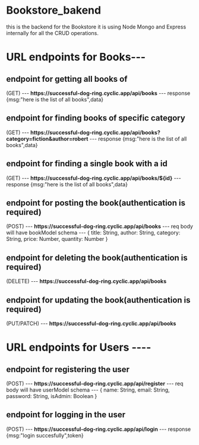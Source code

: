 # Bookstore_bakend
this is the backend for the Bookstore it is using Node Mongo and Express internally for all the CRUD operations.

# URL endpoints for Books---
<h2> endpoint for getting all books of </h2> (GET)
--- <b>https://successful-dog-ring.cyclic.app/api/books</b>
--- response {msg:"here is the list of all books",data}

<h2> endpoint for finding books of specific category </h2> (GET)
--- <b>https://successful-dog-ring.cyclic.app/api/books?category=fiction&author=robert</b>
--- response {msg:"here is the list of all books",data}


<h2> endpoint for finding a single book with a id </h2> (GET)
--- <b>https://successful-dog-ring.cyclic.app/api/books/${id}</b>
--- response {msg:"here is the list of all books",data}


<h2> endpoint for posting the book(authentication is required)</h2> (POST)
--- <b>https://successful-dog-ring.cyclic.app/api/books</b>
--- req body will have bookModel schema
--- {
    title: String,
    author: String,
    category: String,
    price: Number,
    quantity: Number
  }

<h2> endpoint for deleting the book(authentication is required)</h2> (DELETE)
--- <b>https://successful-dog-ring.cyclic.app/api/books</b>

<h2> endpoint for updating the book(authentication is required)</h2> (PUT/PATCH)
--- <b>https://successful-dog-ring.cyclic.app/api/books</b>


# URL endpoints for Users ----

<h2> endpoint for registering the user </h2> (POST)
--- <b>https://successful-dog-ring.cyclic.app/api/register</b>
--- req body will have userModel schema
--- {
    name: String,
    email: String,
    password: String,
    isAdmin: Boolean
  }

<h2> endpoint for logging in the user </h2> (POST)
--- <b>https://successful-dog-ring.cyclic.app/api/login</b>
--- response {msg:"login succesfully",token}


